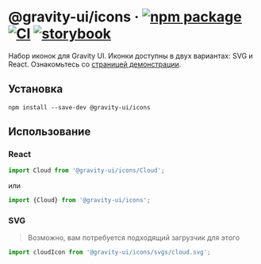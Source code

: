 # @gravity-ui/icons &middot; [![npm package](https://img.shields.io/npm/v/@gravity-ui/icons)](https://www.npmjs.com/package/@gravity-ui/icons) [![CI](https://img.shields.io/github/actions/workflow/status/gravity-ui/icons/.github/workflows/ci.yml?branch=main&label=CI&logo=github)](https://github.com/gravity-ui/icons/actions/workflows/ci.yml?query=branch:main) [![storybook](https://img.shields.io/badge/Storybook-deployed-ff4685)](https://preview.gravity-ui.com/icons/)

Набор иконок для Gravity UI. Иконки доступны в двух вариантах: SVG и React. Ознакомьтесь со [страницей демонстрации](https://preview.gravity-ui.com/icons/).

## Установка

```shell
npm install --save-dev @gravity-ui/icons
```

## Использование

### React

```js
import Cloud from '@gravity-ui/icons/Cloud';
```

или

```js
import {Cloud} from '@gravity-ui/icons';
```

### SVG

> Возможно, вам потребуется подходящий загрузчик для этого

```js
import cloudIcon from '@gravity-ui/icons/svgs/cloud.svg';
```